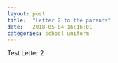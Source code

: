 ```yaml
---
layout: post
title:  "Letter 2 to the parents"
date:   2018-05-04 16:16:01
categories: school uniform
---
```


Test Letter 2